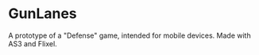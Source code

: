 GunLanes
========

A prototype of a "Defense" game, intended for mobile devices.
Made with AS3 and Flixel.
